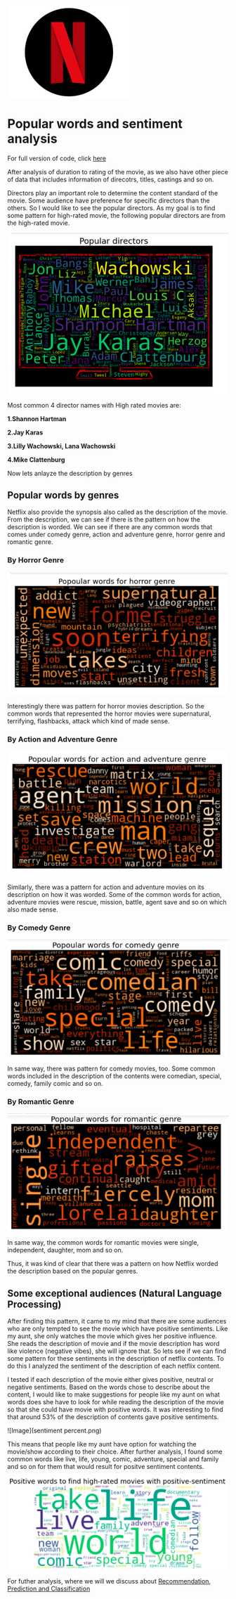 ![](nflix.png)


# Popular words and sentiment analysis

For full version of code, click [here]()

After analysis of duration to rating of the movie, as we also have other piece of data that includes information of direcotrs, titles, castings and so on.

Directors play an important role to determine the content standard of the movie. Some audience have preference for specific directors than the others. So I would like to see the popular
directors. As my goal is to find some pattern for high-rated movie, the following popular directors are from the high-rated movie.

![Image](3.a..png)

Most common 4 director names with High rated movies are:

**1.Shannon Hartman**

**2.Jay Karas**

**3.Lilly Wachowski, Lana Wachowski**

**4.Mike Clattenburg**



Now lets anlayze the description by genres


## Popular words by genres


Netflix also provide the synopsis also called as the description of the movie. From the description, we can see if there is the pattern on how the description is worded. We can see if there are any common words that comes under comedy genre, action and adventure genre, horror genre and romantic genre.






### By Horror Genre


![Image](3.b..png)


Interestingly there was pattern for horror movies description. So the common words that represented the horror movies were supernatural, terrifying, flashbacks, attack which kind of made sense.








### By Action and Adventure Genre

![Image](3.c..png)

Similarly, there was a pattern for action and adventure movies on its description on how it was worded. Some of the common words for action, adventure movies were rescue, mission, battle, agent save and so on which also made sense.







### By Comedy Genre

![Image](3.d..png)


In same way, there was pattern for comedy movies, too. Some common words included in the description of the contents were comedian, special, comedy, family comic and so on.





### By Romantic Genre


![Image](3.e..png)

In same way, the common words for romantic movies were single, independent, daughter, mom and so on.

Thus, it was kind of clear that there was a pattern on how Netflix worded the description based on the popular genres.






## Some exceptional audiences (Natural Language Processing)

After finding this pattern, it came to my mind that there are some audiences who are only tempted to see the movie which have positive sentiments. Like my aunt, she only watches the movie which gives her positive influence. She reads the description of movie and if the movie description has word like violence (negative vibes), she will ignore that. So lets see if we can find some pattern for these sentiments in the description of netflix contents. To do this I analyzed the sentiment of the description of each netflix content.

I tested if each description of the movie either gives positive, neutral or negative sentiments. Based on the words chose to describe about the content, I would like to make suggestions for people like my aunt on what words does she have to look for while reading the description of the movie so that she could have movie with positive words. It was interesting to find that around 53% of the description of contents gave positive sentiments. 

![Image](sentiment percent.png)

This means that people like my aunt have option for watching the movie/show according to their choice. After further analysis, I found some common words like live, life, young, comic, adventure, special and family and so on for them that would result for positve sentiment contents.



![Image](3.f..png)



For futher analysis, where we will we discuss about [Recommendation, Prediction and Classification](Recommendations.md)

   
